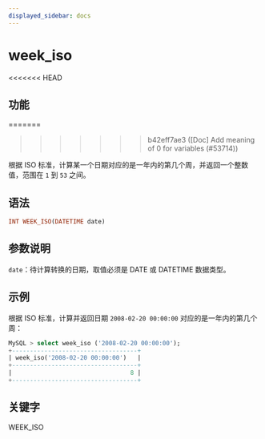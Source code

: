```yaml
---
displayed_sidebar: docs
---
```


# week_iso

<<<<<<< HEAD
## 功能
=======

>>>>>>> b42eff7ae3 ([Doc] Add meaning of 0 for variables (#53714))

根据 ISO 标准，计算某一个日期对应的是一年内的第几个周，并返回一个整数值，范围在 `1` 到 `53` 之间。

## 语法

```Haskell
INT WEEK_ISO(DATETIME date)
```

## 参数说明

`date`：待计算转换的日期，取值必须是 DATE 或 DATETIME 数据类型。

## 示例

根据 ISO 标准，计算并返回日期 `2008-02-20 00:00:00` 对应的是一年内的第几个周：

```SQL
MySQL > select week_iso ('2008-02-20 00:00:00');
+-----------------------------------+
| week_iso('2008-02-20 00:00:00')   |
+-----------------------------------+
|                                 8 |
+-----------------------------------+
```

## 关键字

WEEK_ISO
